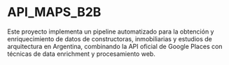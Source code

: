# API_MAPS_B2B
Este proyecto implementa un pipeline automatizado para la obtención y enriquecimiento de datos de constructoras, inmobiliarias y estudios de arquitectura en Argentina, combinando la API oficial de Google Places con técnicas de data enrichment y procesamiento web.
